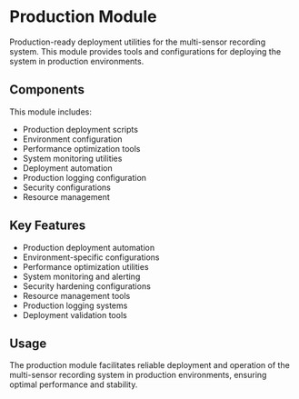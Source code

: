 # Production Module

Production-ready deployment utilities for the multi-sensor recording system. This module provides tools and configurations for deploying the system in production environments.

## Components

This module includes:
- Production deployment scripts
- Environment configuration
- Performance optimization tools
- System monitoring utilities
- Deployment automation
- Production logging configuration
- Security configurations
- Resource management

## Key Features

- Production deployment automation
- Environment-specific configurations
- Performance optimization utilities
- System monitoring and alerting
- Security hardening configurations
- Resource management tools
- Production logging systems
- Deployment validation tools

## Usage

The production module facilitates reliable deployment and operation of the multi-sensor recording system in production environments, ensuring optimal performance and stability.
